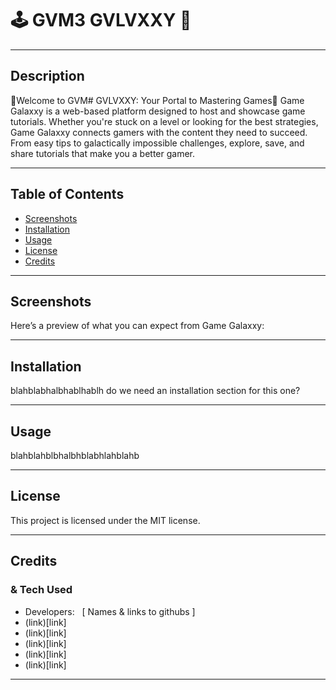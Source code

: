 # 🕹️ GVM3 GVLVXXY 🌌

___

## Description
🌟Welcome to GVM# GVLVXXY: Your Portal to Mastering Games🌟
Game Galaxxy is a web-based platform designed to host and showcase game tutorials. Whether you're stuck on a level or looking for the best strategies, Game Galaxxy connects gamers with the content they need to succeed. From easy tips to galactically impossible challenges, explore, save, and share tutorials that make you a better gamer.

___

## Table of Contents
- [Screenshots](#screenshots)
- [Installation](#installation)
- [Usage](#usage)
- [License](#license)
- [Credits](#credits)

___

## Screenshots
Here’s a preview of what you can expect from Game Galaxxy:


___

## Installation

blahblabhalbhablhablh do we need an installation section for this one? 
___

## Usage

blahblahblbhalbhblabhlahblahb
___

## License
This project is licensed under the MIT license.

___

## Credits
### & Tech Used
- Developers:   [ Names & links to githubs ]
- (link)[link]
- (link)[link]
- (link)[link]
- (link)[link]
- (link)[link]

___
